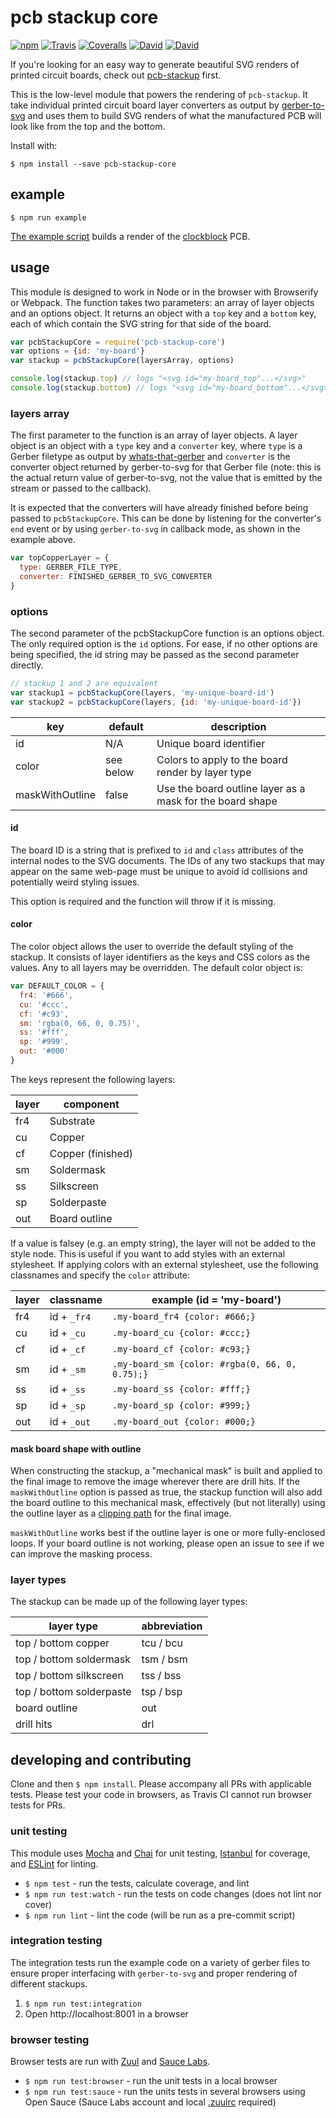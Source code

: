 # pcb stackup core

[![npm](https://img.shields.io/npm/v/pcb-stackup-core.svg?style=flat-square)](https://www.npmjs.com/package/pcb-stackup-core)
[![Travis](https://img.shields.io/travis/tracespace/pcb-stackup-core.svg?style=flat-square)](https://travis-ci.org/tracespace/pcb-stackup-core)
[![Coveralls](https://img.shields.io/coveralls/tracespace/pcb-stackup-core.svg?style=flat-square)](https://coveralls.io/github/tracespace/pcb-stackup-core)
[![David](https://img.shields.io/david/tracespace/pcb-stackup-core.svg?style=flat-square)](https://david-dm.org/tracespace/pcb-stackup-core)
[![David](https://img.shields.io/david/dev/tracespace/pcb-stackup-core.svg?style=flat-square)](https://david-dm.org/tracespace/pcb-stackup-core#info=devDependencies)

If you're looking for an easy way to generate beautiful SVG renders of printed circuit boards, check out [pcb-stackup](https://github.com/tracespace/pcb-stackup) first.

This is the low-level module that powers the rendering of `pcb-stackup`.  It take individual printed circuit board layer converters as output by [gerber-to-svg](https://github.com/mcous/gerber-to-svg) and uses them to build SVG renders of what the manufactured PCB will look like from the top and the bottom.

Install with:

```
$ npm install --save pcb-stackup-core
```

## example

```
$ npm run example
```

[The example script](./example/clockblock.js) builds a render of the [clockblock](https://github.com/wileycousins/clockblock) PCB.

## usage

This module is designed to work in Node or in the browser with Browserify or Webpack. The  function takes two parameters: an array of layer objects and an options object. It returns an object with a `top` key and a `bottom` key, each of which contain the SVG string for that side of the board.

``` javascript
var pcbStackupCore = require('pcb-stackup-core')
var options = {id: 'my-board'}
var stackup = pcbStackupCore(layersArray, options)

console.log(stackup.top) // logs "<svg id="my-board_top"...</svg>"
console.log(stackup.bottom) // logs "<svg id="my-board_bottom"...</svg>"
```

### layers array

The first parameter to the function is an array of layer objects. A layer object is an object with a `type` key and a `converter` key, where `type` is a Gerber filetype as output by [whats-that-gerber](https://www.npmjs.com/package/whats-that-gerber) and `converter` is the converter object returned by gerber-to-svg for that Gerber file (note: this is the actual return value of gerber-to-svg, not the value that is emitted by the stream or passed to the callback).

It is expected that the converters will have already finished before being passed to `pcbStackupCore`. This can be done by listening for the converter's `end` event or by using `gerber-to-svg` in callback mode, as shown in the example above.

``` javascript
var topCopperLayer = {
  type: GERBER_FILE_TYPE,
  converter: FINISHED_GERBER_TO_SVG_CONVERTER
}
```

### options

The second parameter of the pcbStackupCore function is an options object. The only required option is the `id` options. For ease, if no other options are being specified, the id string may be passed as the second parameter directly.

``` javascript
// stackup 1 and 2 are equivalent
var stackup1 = pcbStackupCore(layers, 'my-unique-board-id')
var stackup2 = pcbStackupCore(layers, {id: 'my-unique-board-id'})
```

key             | default   | description
----------------|-----------|-----------------------------------------------------------
id              | N/A       | Unique board identifier
color           | see below | Colors to apply to the board render by layer type
maskWithOutline | false     | Use the board outline layer as a mask for the board shape

#### id

The board ID is a string that is prefixed to `id` and `class` attributes of the internal nodes to the SVG documents. The IDs of any two stackups that may appear on the same web-page must be unique to avoid id collisions and potentially weird styling issues.

This option is required and the function will throw if it is missing.

#### color

The color object allows the user to override the default styling of the stackup. It consists of layer identifiers as the keys and CSS colors as the values. Any to all layers may be overridden. The default color object is:

``` javascript
var DEFAULT_COLOR = {
  fr4: '#666',
  cu: '#ccc',
  cf: '#c93',
  sm: 'rgba(0, 66, 0, 0.75)',
  ss: '#fff',
  sp: '#999',
  out: '#000'
}
```

The keys represent the following layers:

layer | component        
------|------------------
fr4   | Substrate
cu    | Copper
cf    | Copper (finished)
sm    | Soldermask
ss    | Silkscreen
sp    | Solderpaste
out   | Board outline

If a value is falsey (e.g. an empty string), the layer will not be added to the style node. This is useful if you want to add styles with an external stylesheet. If applying colors with an external stylesheet, use the following classnames and specify the `color` attribute:

layer | classname   | example (id = 'my-board')
------|-------------|-------------------------------------------------
fr4   | id + `_fr4` | `.my-board_fr4 {color: #666;}`
cu    | id + `_cu`  | `.my-board_cu {color: #ccc;}`
cf    | id + `_cf`  | `.my-board_cf {color: #c93;}`
sm    | id + `_sm`  | `.my-board_sm {color: #rgba(0, 66, 0, 0.75);}`
ss    | id + `_ss`  | `.my-board_ss {color: #fff;}`
sp    | id + `_sp`  | `.my-board_sp {color: #999;}`
out   | id + `_out` | `.my-board_out {color: #000;}`

#### mask board shape with outline

When constructing the stackup, a "mechanical mask" is built and applied to the final image to remove the image wherever there are drill hits. If the `maskWithOutline` option is passed as true, the stackup function will also add the board outline to this mechanical mask, effectively (but not literally) using the outline layer as a [clipping path](https://developer.mozilla.org/en-US/docs/Web/SVG/Element/clipPath) for the final image.

`maskWithOutline` works best if the outline layer is one or more fully-enclosed loops. If your board outline is not working, please open an issue to see if we can improve the masking process.

### layer types

The stackup can be made up of the following layer types:

layer type               | abbreviation
-------------------------|--------------
top / bottom copper      | tcu / bcu
top / bottom soldermask  | tsm / bsm
top / bottom silkscreen  | tss / bss
top / bottom solderpaste | tsp / bsp
board outline            | out      
drill hits               | drl      

## developing and contributing

Clone and then `$ npm install`. Please accompany all PRs with applicable tests. Please test your code in browsers, as Travis CI cannot run browser tests for PRs.

### unit testing

This module uses [Mocha](http://mochajs.org/) and [Chai](http://chaijs.com/) for unit testing, [Istanbul](https://github.com/gotwarlost/istanbul) for coverage, and [ESLint](http://eslint.org/) for linting.

* `$ npm test` - run the tests, calculate coverage, and lint
* `$ npm run test:watch` - run the tests on code changes (does not lint nor cover)
* `$ npm run lint` - lint the code (will be run as a pre-commit script)

### integration testing

The integration tests run the example code on a variety of gerber files to ensure proper interfacing with `gerber-to-svg` and proper rendering of different stackups.

1. `$ npm run test:integration`
2. Open http://localhost:8001 in a browser

### browser testing

Browser tests are run with [Zuul](https://github.com/defunctzombie/zuul) and [Sauce Labs](https://saucelabs.com/opensauce/).

* `$ npm run test:browser` - run the unit tests in a local browser
* `$ npm run test:sauce` - run the units tests in several browsers using Open Sauce (Sauce Labs account and local [.zuulrc](https://github.com/defunctzombie/zuul/wiki/Zuulrc) required)
